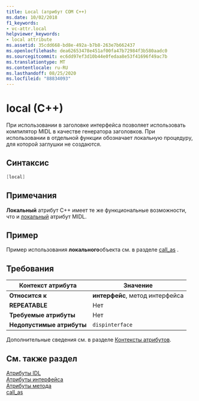 ```yaml
---
title: Local (атрибут COM C++)
ms.date: 10/02/2018
f1_keywords:
- vc-attr.local
helpviewer_keywords:
- local attribute
ms.assetid: 35cdd668-bd8e-492a-b7b8-263e7b662437
ms.openlocfilehash: dea62653478e451af00fa47b72984f3b580aadc0
ms.sourcegitcommit: ec6dd97ef3d10b44e0fedaa8e53f41696f49ac7b
ms.translationtype: MT
ms.contentlocale: ru-RU
ms.lasthandoff: 08/25/2020
ms.locfileid: "88834093"
---
```

# <a name="local-c"></a>local (C++)

При использовании в заголовке интерфейса позволяет использовать компилятор MIDL в качестве генератора заголовков. При использовании в отдельной функции обозначает локальную процедуру, для которой заглушки не создаются.

## <a name="syntax"></a>Синтаксис

```cpp
[local]
```

## <a name="remarks"></a>Примечания

**Локальный** атрибут C++ имеет те же функциональные возможности, что и [локальный](/windows/win32/Midl/local) атрибут MIDL.

## <a name="example"></a>Пример

Пример использования **локального**объекта см. в разделе [call_as](call-as.md) .

## <a name="requirements"></a>Требования

| Контекст атрибута | Значение |
|-|-|
|**Относится к**|**интерфейс**, метод интерфейса|
|**REPEATABLE**|Нет|
|**Требуемые атрибуты**|Нет|
|**Недопустимые атрибуты**|`dispinterface`|

Дополнительные сведения см. в разделе [Контексты атрибутов](cpp-attributes-com-net.md#contexts).

## <a name="see-also"></a>См. также раздел

[Атрибуты IDL](idl-attributes.md)<br/>
[Атрибуты интерфейса](interface-attributes.md)<br/>
[Атрибуты метода](method-attributes.md)<br/>
[call_as](call-as.md)
